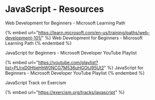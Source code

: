 # JavaScript - Resources

Web Development for Beginners - Microsoft Learning Path

{% embed url="https://learn.microsoft.com/en-us/training/paths/web-development-101/" %}
Web Development for Beginners - Microsoft Learning Path
{% endembed %}

JavaScript for Beginners - Microsoft Developer YouTube Playlist

{% embed url="https://youtube.com/playlist?list=PLlrxD0HtieHhW0NCG7M536uHGOtJ95Ut2" %}
JavaScript for Beginners - Microsoft Developer YouTube Playlist
{% endembed %}

JavaScript Track on Exercism

{% embed url="https://exercism.org/tracks/javascript" %}

